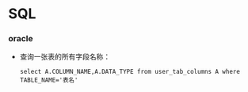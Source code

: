 # SQL

### oracle

- 查询一张表的所有字段名称：

  ```
  select A.COLUMN_NAME,A.DATA_TYPE from user_tab_columns A where TABLE_NAME='表名'
  ```

  

